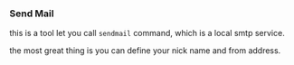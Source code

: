 ### Send Mail

this is a tool let you call `sendmail` command, which is a local smtp service.

the most great thing is you can define your nick name and from address.
